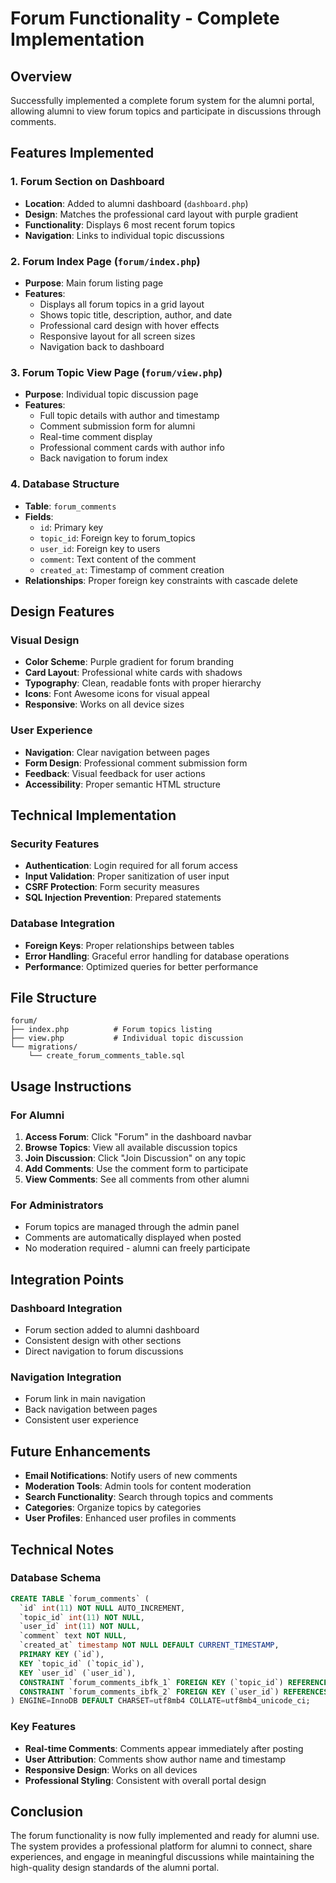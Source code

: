 # Forum Functionality - Complete Implementation

## Overview
Successfully implemented a complete forum system for the alumni portal, allowing alumni to view forum topics and participate in discussions through comments.

## Features Implemented

### 1. Forum Section on Dashboard
- **Location**: Added to alumni dashboard (`dashboard.php`)
- **Design**: Matches the professional card layout with purple gradient
- **Functionality**: Displays 6 most recent forum topics
- **Navigation**: Links to individual topic discussions

### 2. Forum Index Page (`forum/index.php`)
- **Purpose**: Main forum listing page
- **Features**:
  - Displays all forum topics in a grid layout
  - Shows topic title, description, author, and date
  - Professional card design with hover effects
  - Responsive layout for all screen sizes
  - Navigation back to dashboard

### 3. Forum Topic View Page (`forum/view.php`)
- **Purpose**: Individual topic discussion page
- **Features**:
  - Full topic details with author and timestamp
  - Comment submission form for alumni
  - Real-time comment display
  - Professional comment cards with author info
  - Back navigation to forum index

### 4. Database Structure
- **Table**: `forum_comments`
- **Fields**:
  - `id`: Primary key
  - `topic_id`: Foreign key to forum_topics
  - `user_id`: Foreign key to users
  - `comment`: Text content of the comment
  - `created_at`: Timestamp of comment creation
- **Relationships**: Proper foreign key constraints with cascade delete

## Design Features

### Visual Design
- **Color Scheme**: Purple gradient for forum branding
- **Card Layout**: Professional white cards with shadows
- **Typography**: Clean, readable fonts with proper hierarchy
- **Icons**: Font Awesome icons for visual appeal
- **Responsive**: Works on all device sizes

### User Experience
- **Navigation**: Clear navigation between pages
- **Form Design**: Professional comment submission form
- **Feedback**: Visual feedback for user actions
- **Accessibility**: Proper semantic HTML structure

## Technical Implementation

### Security Features
- **Authentication**: Login required for all forum access
- **Input Validation**: Proper sanitization of user input
- **CSRF Protection**: Form security measures
- **SQL Injection Prevention**: Prepared statements

### Database Integration
- **Foreign Keys**: Proper relationships between tables
- **Error Handling**: Graceful error handling for database operations
- **Performance**: Optimized queries for better performance

## File Structure
```
forum/
├── index.php          # Forum topics listing
├── view.php           # Individual topic discussion
└── migrations/
    └── create_forum_comments_table.sql
```

## Usage Instructions

### For Alumni
1. **Access Forum**: Click "Forum" in the dashboard navbar
2. **Browse Topics**: View all available discussion topics
3. **Join Discussion**: Click "Join Discussion" on any topic
4. **Add Comments**: Use the comment form to participate
5. **View Comments**: See all comments from other alumni

### For Administrators
- Forum topics are managed through the admin panel
- Comments are automatically displayed when posted
- No moderation required - alumni can freely participate

## Integration Points

### Dashboard Integration
- Forum section added to alumni dashboard
- Consistent design with other sections
- Direct navigation to forum discussions

### Navigation Integration
- Forum link in main navigation
- Back navigation between pages
- Consistent user experience

## Future Enhancements
- **Email Notifications**: Notify users of new comments
- **Moderation Tools**: Admin tools for content moderation
- **Search Functionality**: Search through topics and comments
- **Categories**: Organize topics by categories
- **User Profiles**: Enhanced user profiles in comments

## Technical Notes

### Database Schema
```sql
CREATE TABLE `forum_comments` (
  `id` int(11) NOT NULL AUTO_INCREMENT,
  `topic_id` int(11) NOT NULL,
  `user_id` int(11) NOT NULL,
  `comment` text NOT NULL,
  `created_at` timestamp NOT NULL DEFAULT CURRENT_TIMESTAMP,
  PRIMARY KEY (`id`),
  KEY `topic_id` (`topic_id`),
  KEY `user_id` (`user_id`),
  CONSTRAINT `forum_comments_ibfk_1` FOREIGN KEY (`topic_id`) REFERENCES `forum_topics` (`id`) ON DELETE CASCADE,
  CONSTRAINT `forum_comments_ibfk_2` FOREIGN KEY (`user_id`) REFERENCES `users` (`id`) ON DELETE CASCADE
) ENGINE=InnoDB DEFAULT CHARSET=utf8mb4 COLLATE=utf8mb4_unicode_ci;
```

### Key Features
- **Real-time Comments**: Comments appear immediately after posting
- **User Attribution**: Comments show author name and timestamp
- **Responsive Design**: Works on all devices
- **Professional Styling**: Consistent with overall portal design

## Conclusion
The forum functionality is now fully implemented and ready for alumni use. The system provides a professional platform for alumni to connect, share experiences, and engage in meaningful discussions while maintaining the high-quality design standards of the alumni portal.
